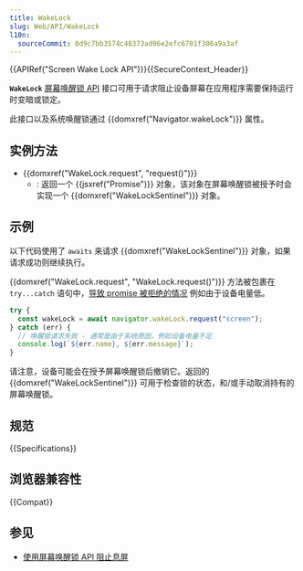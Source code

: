 ```yaml
---
title: WakeLock
slug: Web/API/WakeLock
l10n:
  sourceCommit: 0d9c7bb3574c48373ad96e2efc6701f306a9a3af
---
```


{{APIRef("Screen Wake Lock API")}}{{SecureContext_Header}}

**`WakeLock`** [屏幕唤醒锁 API](/zh-CN/docs/Web/API/Screen_Wake_Lock_API) 接口可用于请求阻止设备屏幕在应用程序需要保持运行时变暗或锁定。

此接口以及系统唤醒锁通过 {{domxref("Navigator.wakeLock")}} 属性。

## 实例方法

- {{domxref("WakeLock.request", "request()")}}
  - : 返回一个 {{jsxref("Promise")}} 对象，该对象在屏幕唤醒锁被授予时会实现一个 {{domxref("WakeLockSentinel")}} 对象。

## 示例

以下代码使用了 `awaits` 来请求 {{domxref("WakeLockSentinel")}} 对象，如果请求成功则继续执行。

{{domxref("WakeLock.request", "WakeLock.request()")}} 方法被包裹在 `try...catch` 语句中，[导致 promise 被拒绝的情况](/zh-CN/docs/Web/API/WakeLock/request#exceptions) 例如由于设备电量低。

```js
try {
  const wakeLock = await navigator.wakeLock.request("screen");
} catch (err) {
  // 唤醒锁请求失败 - 通常是由于系统原因，例如设备电量不足
  console.log(`${err.name}, ${err.message}`);
}
```

请注意，设备可能会在授予屏幕唤醒锁后撤销它。返回的 {{domxref("WakeLockSentinel")}} 可用于检查锁的状态，和/或手动取消持有的屏幕唤醒锁。

## 规范

{{Specifications}}

## 浏览器兼容性

{{Compat}}

## 参见

- [使用屏幕唤醒锁 API 阻止息屏](https://developer.chrome.com/docs/capabilities/web-apis/wake-lock/)
